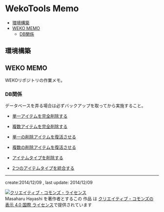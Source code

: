 # WekoTools Memo

+ [環境構築](#sec1)
+ [WEKO MEMO](#sec2)
  + [DB関係](#sec2-1)


## 環境構築<a name="sec1"/>


## WEKO MEMO<a name="sec2"/>

WEKOリポジトリの作業メモ。

### DB関係<a name="sec2-1"/>

データベースを弄る場合は必ずバックアップを取ってから実施すること。

- [単一アイテムを完全削除する](./DB/deleteItem.md)
- [複数アイテムを完全削除する](./DB/deleteItems.md)
- [単一の削除アイテムを復活させる](./DB/reviveDeletedItem.md)
- [複数の削除アイテムを復活させる](./DB/reviveDeletedItems.md)

- [アイテムタイプを削除する](./DB/deleteItemType.md)
- [2つのアイテムタイプを統合する](./DB/integrateItemTypes.md)

---

create:2014/12/09 , last update: 2014/12/09

<a rel="license" href="http://creativecommons.org/licenses/by/4.0/"><img alt="クリエイティブ・コモンズ・ライセンス" style="border-width:0" src="http://i.creativecommons.org/l/by/4.0/88x31.png" /></a><br /><span xmlns:cc="http://creativecommons.org/ns#" property="cc:attributionName">Masaharu Hayashi</span> を著作者とするこの 作品 は <a rel="license" href="http://creativecommons.org/licenses/by/4.0/">クリエイティブ・コモンズの 表示 4.0 国際 ライセンス</a>で提供されています
